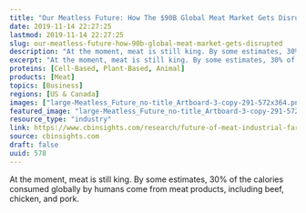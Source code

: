 ```yaml
---
title: "Our Meatless Future: How The $90B Global Meat Market Gets Disrupted"
date: 2019-11-14 22:27:25
lastmod: 2019-11-14 22:27:25
slug: our-meatless-future-how-90b-global-meat-market-gets-disrupted
description: "At the moment, meat is still king. By some estimates, 30% of the calories consumed globally by humans come from meat products, including beef, chicken, and&nbsp;pork."
excerpt: "At the moment, meat is still king. By some estimates, 30% of the calories consumed globally by humans come from meat products, including beef, chicken, and&nbsp;pork."
proteins: [Cell-Based, Plant-Based, Animal]
products: [Meat]
topics: [Business]
regions: [US & Canada]
images: ["large-Meatless_Future_no-title_Artboard-3-copy-291-572x364.png"]
featured_image: "large-Meatless_Future_no-title_Artboard-3-copy-291-572x364.png"
resource_type: "industry"
link: https://www.cbinsights.com/research/future-of-meat-industrial-farming/
source: cbinsights.com
draft: false
uuid: 578
---
```

At the moment, meat is still king. By some estimates, 30% of the
calories consumed globally by humans come from meat products, including
beef, chicken, and pork.
